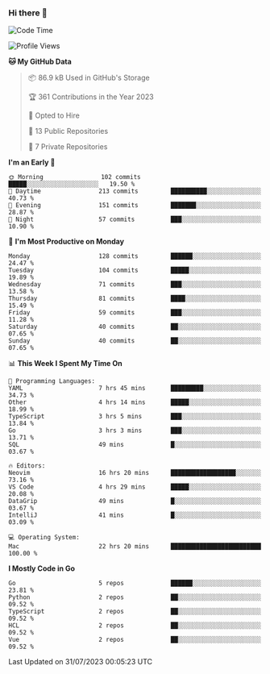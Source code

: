 ### Hi there 👋
<!--![visitors](https://visitor-badge.glitch.me/badge?page_id=d0zingcat)-->
<!--
**d0zingcat/d0zingcat** is a ✨ _special_ ✨ repository because its `README.md` (this file) appears on your GitHub profile.

Here are some ideas to get you started:

- 🔭 I’m currently working on ...
- 🌱 I’m currently learning ...
- 👯 I’m looking to collaborate on ...
- 🤔 I’m looking for help with ...
- 💬 Ask me about ...
- 📫 How to reach me: ...
- 😄 Pronouns: ...
- ⚡ Fun fact: ...
-->
<!--START_SECTION:waka-->
![Code Time](http://img.shields.io/badge/Code%20Time-2%2C887%20hrs%2013%20mins-blue)

![Profile Views](http://img.shields.io/badge/Profile%20Views-0-blue)

**🐱 My GitHub Data** 

> 📦 86.9 kB Used in GitHub's Storage 
 > 
> 🏆 361 Contributions in the Year 2023
 > 
> 💼 Opted to Hire
 > 
> 📜 13 Public Repositories 
 > 
> 🔑 7 Private Repositories 
 > 
**I'm an Early 🐤** 

```text
🌞 Morning                102 commits         █████░░░░░░░░░░░░░░░░░░░░   19.50 % 
🌆 Daytime                213 commits         ██████████░░░░░░░░░░░░░░░   40.73 % 
🌃 Evening                151 commits         ███████░░░░░░░░░░░░░░░░░░   28.87 % 
🌙 Night                  57 commits          ███░░░░░░░░░░░░░░░░░░░░░░   10.90 % 
```
📅 **I'm Most Productive on Monday** 

```text
Monday                   128 commits         ██████░░░░░░░░░░░░░░░░░░░   24.47 % 
Tuesday                  104 commits         █████░░░░░░░░░░░░░░░░░░░░   19.89 % 
Wednesday                71 commits          ███░░░░░░░░░░░░░░░░░░░░░░   13.58 % 
Thursday                 81 commits          ████░░░░░░░░░░░░░░░░░░░░░   15.49 % 
Friday                   59 commits          ███░░░░░░░░░░░░░░░░░░░░░░   11.28 % 
Saturday                 40 commits          ██░░░░░░░░░░░░░░░░░░░░░░░   07.65 % 
Sunday                   40 commits          ██░░░░░░░░░░░░░░░░░░░░░░░   07.65 % 
```


📊 **This Week I Spent My Time On** 

```text
💬 Programming Languages: 
YAML                     7 hrs 45 mins       █████████░░░░░░░░░░░░░░░░   34.73 % 
Other                    4 hrs 14 mins       █████░░░░░░░░░░░░░░░░░░░░   18.99 % 
TypeScript               3 hrs 5 mins        ███░░░░░░░░░░░░░░░░░░░░░░   13.84 % 
Go                       3 hrs 3 mins        ███░░░░░░░░░░░░░░░░░░░░░░   13.71 % 
SQL                      49 mins             █░░░░░░░░░░░░░░░░░░░░░░░░   03.67 % 

🔥 Editors: 
Neovim                   16 hrs 20 mins      ██████████████████░░░░░░░   73.16 % 
VS Code                  4 hrs 29 mins       █████░░░░░░░░░░░░░░░░░░░░   20.08 % 
DataGrip                 49 mins             █░░░░░░░░░░░░░░░░░░░░░░░░   03.67 % 
IntelliJ                 41 mins             █░░░░░░░░░░░░░░░░░░░░░░░░   03.09 % 

💻 Operating System: 
Mac                      22 hrs 20 mins      █████████████████████████   100.00 % 
```

**I Mostly Code in Go** 

```text
Go                       5 repos             ██████░░░░░░░░░░░░░░░░░░░   23.81 % 
Python                   2 repos             ██░░░░░░░░░░░░░░░░░░░░░░░   09.52 % 
TypeScript               2 repos             ██░░░░░░░░░░░░░░░░░░░░░░░   09.52 % 
HCL                      2 repos             ██░░░░░░░░░░░░░░░░░░░░░░░   09.52 % 
Vue                      2 repos             ██░░░░░░░░░░░░░░░░░░░░░░░   09.52 % 
```




 Last Updated on 31/07/2023 00:05:23 UTC
<!--END_SECTION:waka-->

